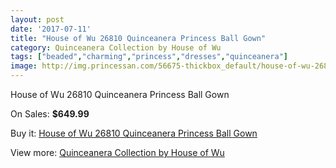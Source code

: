 ```yaml
---
layout: post
date: '2017-07-11'
title: "House of Wu 26810 Quinceanera Princess Ball Gown"
category: Quinceanera Collection by House of Wu
tags: ["beaded","charming","princess","dresses","quinceanera"]
image: http://img.princessan.com/56675-thickbox_default/house-of-wu-26810-quinceanera-princess-ball-gown.jpg
---
```

House of Wu 26810 Quinceanera Princess Ball Gown

On Sales: **$649.99**
<a href="https://www.princessan.com/en/quinceanera-collection-by-house-of-wu/17644-house-of-wu-26810-quinceanera-princess-ball-gown.html"><amp-img layout="responsive" width="600" height="600" src="//img.princessan.com/56675-thickbox_default/house-of-wu-26810-quinceanera-princess-ball-gown.jpg" alt="House of Wu 26810 Quinceanera Princess Ball Gown 0" /></a>
<a href="https://www.princessan.com/en/quinceanera-collection-by-house-of-wu/17644-house-of-wu-26810-quinceanera-princess-ball-gown.html"><amp-img layout="responsive" width="600" height="600" src="//img.princessan.com/56677-thickbox_default/house-of-wu-26810-quinceanera-princess-ball-gown.jpg" alt="House of Wu 26810 Quinceanera Princess Ball Gown 1" /></a>
<a href="https://www.princessan.com/en/quinceanera-collection-by-house-of-wu/17644-house-of-wu-26810-quinceanera-princess-ball-gown.html"><amp-img layout="responsive" width="600" height="600" src="//img.princessan.com/56676-thickbox_default/house-of-wu-26810-quinceanera-princess-ball-gown.jpg" alt="House of Wu 26810 Quinceanera Princess Ball Gown 2" /></a>

Buy it: [House of Wu 26810 Quinceanera Princess Ball Gown](https://www.princessan.com/en/quinceanera-collection-by-house-of-wu/17644-house-of-wu-26810-quinceanera-princess-ball-gown.html "House of Wu 26810 Quinceanera Princess Ball Gown")

View more: [Quinceanera Collection by House of Wu](https://www.princessan.com/en/52-quinceanera-collection-by-house-of-wu "Quinceanera Collection by House of Wu")